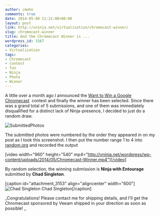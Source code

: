 ```yaml
---
author: cmohn
comments: true
date: 2014-05-08 11:21:00+00:00
layout: post
link: http://vninja.net/virtualization/chromecast-winner/
slug: chromecast-winner
title: And the Chromecast Winner is ...
wordpress_id: 3167
categories:
- Virtualization
tags:
- Chromecast
- contest
- fun
- Ninja
- Photo
- Winner
---
```


A little over a month ago I announced the [Want to Win a Google Chromecast](http://vninja.net/news/win-google-chromecast/)  contest and finally the winner has been selected. Since there was a grand total of 5 submissions, and one of them was immediately disqualified for a distinct lack of Ninja-presence, I decided to just do a random draw.

![SubmittedPhotos](http://vninja.net/wordpress/wp-content/uploads/2014/05/SubmittedPhotos.png)

The submitted photos were numbered by the order they appeared in on my post as I took this screenshot. I then put the number range 1 to 4 into [random.org](http://random.org) and recorded the output

[video width="960" height="540" mp4="http://vninja.net/wordpress/wp-content/uploads/2014/05/Chromecast-Winner.mp4"][/video]

By random selection, the winning submission is **Ninja with Entourage** submitted by **Chad Singleton**.

[caption id="attachment_3153" align="aligncenter" width="600"]![Chad Singleton](http://vninja.net/wordpress/wp-content/uploads/2014/04/BlvGOGFCMAE8Clw.jpg) Chad Singleton[/caption]

_Congratulations! Please contact me for shipping details, and I'll get the Chromecast sponsored by Veeam shipped in your direction as soon as possible! _
